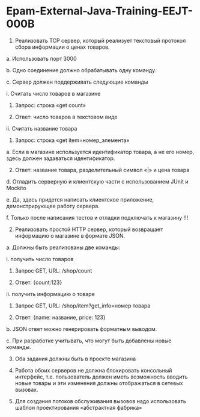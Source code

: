 # Epam-External-Java-Training-EEJT-000B
1. Реализовать TCP сервер, который реализует текстовый протокол сбора информации о ценах товаров.

a. Использовать порт 3000

b. Одно соединение должно обрабатывать одну команду.

c. Сервер должен поддерживать следующие команды

i. Считать число товаров в магазине

1. Запрос: строка «get count»

2. Ответ: число товаров в текстовом виде

ii. Считать название товара

1. Запрос: строка «get item=номер_элемента»

a. Если в магазине используется идентификатор товара, а не его номер, здесь должен задаваться идентификатор.

2. Ответ: название товара, разделительный символ «|» и цена товара

d. Отладить серверную и клиентскую части с использованием JUnit и Mockito

e. Да, здесь придется написать клиентское приложение, демонстрирующее работу сервера.

f. Только после написания тестов и отладки подключать к магазину !!!

2. Реализовать простой HTTP сервер, который возвращает информацию о магазине в формате JSON.

a. Должны быть реализованы две команды:

i. получить число товаров

1. Запрос GET, URL: /shop/count

2. Ответ: {count:123}

ii. получить информацию о товаре

1. Запрос GET, URL: /shop/item?get_info=номер товара

2. Ответ: {name: название, price: 123}

b. JSON ответ можно генерировать форматным выводом.

c. При разработке учитывать, что могут быть добавлены новые команды.

3. Оба задания должны быть в проекте магазина

4. Работа обоих серверов не должна блокировать консольный интерфейс, т.е. пользователь должен иметь возможность вводить новые товары и эти изменения должны отображаться в сетевых вызовах.

5. Для создания потоков обслуживания вызовов надо использовать шаблон проектирования «абстрактная фабрика»
